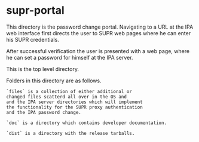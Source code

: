
# supr-portal

This directory is the password change portal.
Navigating to a URL at the IPA web interface
first directs the user to SUPR web pages
where he can enter his SUPR credentials.

After successful verification the user is presented
with a web page, where he can set a password
for himself at the IPA server.

This is the top level directory.

Folders in this directory are as follows.

    `files` is a collection of either additional or
    changed files scatterd all over in the OS and
    and the IPA server directories which will implement
    the functionality for the SUPR proxy authentication
    and the IPA password change.

    `doc` is a directory which contains developer documentation.
  
    `dist` is a directory with the release tarballs.

